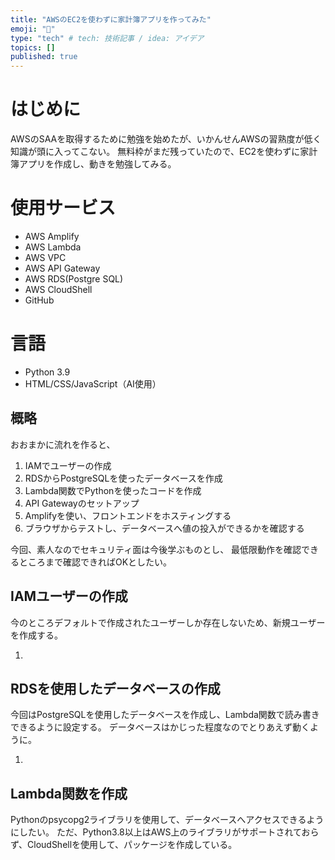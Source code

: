 ```yaml
---
title: "AWSのEC2を使わずに家計簿アプリを作ってみた"
emoji: "🎉"
type: "tech" # tech: 技術記事 / idea: アイデア
topics: []
published: true
---
```

# はじめに
AWSのSAAを取得するために勉強を始めたが、いかんせんAWSの習熟度が低く知識が頭に入ってこない。
無料枠がまだ残っていたので、EC2を使わずに家計簿アプリを作成し、動きを勉強してみる。

# 使用サービス
- AWS Amplify
- AWS Lambda
- AWS VPC
- AWS API Gateway
- AWS RDS(Postgre SQL)
- AWS CloudShell
- GitHub

# 言語
- Python 3.9
- HTML/CSS/JavaScript（AI使用）

## 概略
おおまかに流れを作ると、

1. IAMでユーザーの作成
2. RDSからPostgreSQLを使ったデータベースを作成
3. Lambda関数でPythonを使ったコードを作成
4. API Gatewayのセットアップ
5. Amplifyを使い、フロントエンドをホスティングする
6. ブラウザからテストし、データベースへ値の投入ができるかを確認する

今回、素人なのでセキュリティ面は今後学ぶものとし、
最低限動作を確認できるところまで確認できればOKとしたい。

## IAMユーザーの作成
今のところデフォルトで作成されたユーザーしか存在しないため、新規ユーザーを作成する。

1. 

## RDSを使用したデータベースの作成
今回はPostgreSQLを使用したデータベースを作成し、Lambda関数で読み書きできるように設定する。
データベースはかじった程度なのでとりあえず動くように。

1. 

## Lambda関数を作成
Pythonのpsycopg2ライブラリを使用して、データベースへアクセスできるようにしたい。
ただ、Python3.8以上はAWS上のライブラリがサポートされておらず、CloudShellを使用して、パッケージを作成している。
